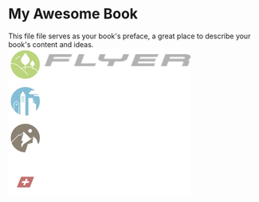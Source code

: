 # My Awesome Book

This file file serves as your book's preface, a great place to describe your book's content and ideas.
![logo](Flyer-Logo.png)
